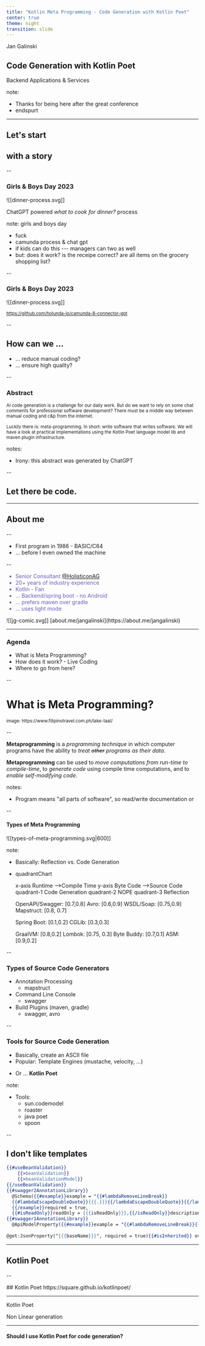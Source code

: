 ```yaml
---
title: "Kotlin Meta Programming - Code Generation with Kotlin Poet"
center: true
theme: night
transition: slide
---
```

<!-- slide bg="[[code-talks-start.png]]" -->

Jan Galinski
<br/>
## Code Generation with Kotlin Poet

Backend Applications & Services

note: 
* Thanks for being here after the great conference
* endspurt

---
<!-- .slide: data-auto-animate -->

<i class="fas fa-book-open fa-4x"></i>

## Let's start 
## with a story

--
<!-- .slide: data-auto-animate -->
### Girls & Boys Day 2023

![[dinner-process.svg]]

ChatGPT powered _what to cook for dinner?_ process

note: girls and boys day 
- fuck
- camunda process & chat gpt
-  if kids can do this --- managers can two as well
-  but: does it work? is the receipe correct? are all items on the grocery shopping list?

--
<!-- .slide: data-auto-animate -->
### Girls & Boys Day 2023

![[dinner-process.svg]]

<small>https://github.com/holunda-io/camunda-8-connector-gpt</small>

--

<!-- .slide: data-auto-animate -->
<i class="fas fa-question-circle fa-4x"></i>

## How can we ...

+ ... reduce manual coding?
+ ... ensure high quality?

--
<!-- .slide: data-auto-animate -->

### Abstract

<small>
AI code generation is a challenge for our daily work. But do we want to rely on some chat comments for professional software development? 
There must be a middle way between manual coding and c&p from the internet. <!-- .element: style="font-size: 24px" align="justify" -->

Luckily there is: meta-programming. In short: write software that writes software. 
We will have a look at practical implementations using the Kotlin Poet language model lib and maven  plugin infrastructure.<!-- .element: style="font-size: 24px" align="justify" -->
</small>

notes:

* Irony: this abstract was generated by ChatGPT

--

## Let there be code.

---

<!-- slide bg="[[kotlin-bg-black.svg]]" -->

<grid drag="70 100" drop="right">

<i class="fas fa-question-circle fa-4x"></i>

## About me

</grid>

--
<!-- slide bg="[[c64-simon_ist_doof.svg]]" style="color:#6C5FB5"-->

+ First program in 1986 - BASIC/C64
+ ... before I even owned the machine

--
<!-- slide bg="[[c64-empty.svg]]" -->

<grid drop="left" style="color:#6C5FB5">

+ Senior Consultant [@HolisticonAG](https://holisticon.de)
+ 20+ years of industry experience
+ Kotlin - Fan
+ ... Backend/spring boot - no Android
+ ... prefers maven over gradle
+ ... uses light mode

</grid>

<grid drop="right">
![[jg-comic.svg]]
[about.me/jangalinski](https://about.me/jangalinski)
</grid>

---

<!-- slide bg="[[kotlin-bg-black.svg]]" -->

<grid drag="70 100" drop="right">

### Agenda

* What is Meta Programming?
* How does it work? - Live Coding
* Where to go from here?

</grid>

--

<!-- slide bg="[[images/meta-taal-lake.jpg]]" -->

# What is Meta  Programming?

<grid drop="bottom"  drag="100 6"  >
  <small>image: https://www.filipinotravel.com.ph/lake-taal/</small>
</grid>

--

<i class="fab fa-wikipedia-w fa-3x"></i>

**Metaprogramming** is a *programming technique*  in which computer programs have the ability to *treat ~~other~~ programs as their data*.

**Metaprogramming** can be used to *move computations from run-time to compile-time*, to *generate code* using compile time computations, and to *enable self-modifying code*.

notes:

* Program means "all parts of software", so read/write documentation or 

--

<!-- slide bg="[[kotlin-color-bg.svg]]" -->
#### Types of Meta Programming

![[types-of-meta-programming.svg|600]]

<grid  drag="30 38" drop="-18 13"   opacity="0.4" bg="lightcoral"     /><!-- element class="fragment" -->


note:

* Basically: Reflection vs. Code Generation
* quadrantChart

  x-axis Runtime -->Compile Time
  y-axis Byte Code -->Source Code
  quadrant-1 Code Generation
  quadrant-2 NOPE
  quadrant-3 Reflection

  OpenAPI/Swagger: [0.7,0.8]
  Avro: [0.6,0.9]
  WSDL/Soap: [0.75,0.9]
  Mapstruct: [0.8, 0.7]

  Spring Boot: [0.1,0.2]
  CGLib: [0.3,0.3]

  GraalVM: [0.8,0.2]
  Lombok: [0.75, 0.3]
  Byte Buddy: [0.7,0.1]
  ASM: [0.9,0.2]



--

### Types of Source Code Generators

- Annotation Processing
  -  mapstruct
- Command Line Console
  - swagger
- Build Plugins (maven, gradle)
  - swagger, avro 

--

### Tools for Source Code Generation

- Basically, create an ASCII file
- Popular: Template Engines (mustache, velocity, ...)
+ Or ... __Kotlin Poet__

note:

* Tools:
  * sun.codemodel
  * roaster
  * java poet
  * spoon

--

## I don't like templates

```mustache
{{#useBeanValidation}}
	{{>beanValidation}}
	{{>beanValidationModel}}
{{/useBeanValidation}}
{{#swagger2AnnotationLibrary}}
  @Schema({{#example}}example = "{{#lambdaRemoveLineBreak}}
  {{#lambdaEscapeDoubleQuote}}{{{.}}}{{/lambdaEscapeDoubleQuote}}{{/lambdaRemoveLineBreak}}", 
  {{/example}}required = true, 
  {{#isReadOnly}}readOnly = {{{isReadOnly}}},{{/isReadOnly}}description = "{{{description}}}"){{/swagger2AnnotationLibrary}}
{{#swagger1AnnotationLibrary}}
  @ApiModelProperty({{#example}}example = "{{#lambdaRemoveLineBreak}}{{#lambdaEscapeDoubleQuote}}{{{.}}}{{/lambdaEscapeDoubleQuote}}{{/lambdaRemoveLineBreak}}", {{/example}}required = true, {{#isReadOnly}}readOnly = {{{isReadOnly}}}, {{/isReadOnly}}value = "{{{description}}}"){{/swagger1AnnotationLibrary}}
  
@get:JsonProperty("{{{baseName}}}", required = true){{#isInherited}} override{{/isInherited}} {{>modelMutable}} {{{name}}}: {{#isEnum}}{{#isArray}}{{baseType}}<{{/isArray}}{{#isInherited}}{{parent}}.{{/isInherited}}{{^isInherited}}{{classname}}.{{/isInherited}}{{{nameInCamelCase}}}{{#isArray}}>{{/isArray}}{{/isEnum}}{{^isEnum}}{{{dataType}}}{{/isEnum}}{{#isNullable}}?{{/isNullable}}{{#defaultValue}} = {{{.}}}{{/defaultValue}}

```
---
<!-- slide bg="[[kotlin-bg-black.svg]]" -->

## Kotlin Poet


--
<!-- slide bg="[[screenshot-kotlinpoet.png]]" -->

<grid  bg="orange">
## Kotlin Poet
</grid>

<grid bg="white">
https://square.github.io/kotlinpoet/
</grid>


---

Kotlin Poet

Non Linear generation

---

#### Should I use Kotlin Poet for code generation?

<div style="height:480px">
<canvas data-chart="pie">
<!--
{
  "data" : {
    "datasets": [
       {
           "data":[40,10],
           "backgroundColor": [ "blue","yellow" ]
       }
   ],
   "labels": [
        "YES",
        "Also YES, but in yellow"
    ]
  }
}
-->
</canvas>
</div>
---

<canvas class="stretch" data-chart="line">
My first dataset, 65, 59, 80, 81, 56, 55, 40
<!-- This is a comment that will be ignored -->
My second dataset, 28, 48, 40, 19, 86, 27, 90
<!--
{
 "data" : {
  "labels" : ["Enero", "Febrero", "Marzo", "Avril", "Mayo", "Junio", "Julio"],
  "datasets" : [{ "borderColor": "#0f0", "borderDash": ["5","10"] }, { "borderColor": "#0ff" } ]
 }
}
-->
</canvas>

---
  
## Pie chart

<div style="height:600px">
<canvas data-chart="pie">
,Black, Red, Green, Yellow
My first dataset, 40, 40, 20, 6
My second dataset, 45, 40, 25, 4
</canvas>
</div>

---
# Links

* [kotlin poet](https://square.github.io/kotlinpoet/) - KotlinPoet is a Kotlin and Java API for generating .kt source files. Source file generation can be useful when doing things such as annotation processing or interacting with metadata files (e.g., database schemas, protocol formats). By generating code, you eliminate the need to write boilerplate while also keeping a single source of truth for the metadata.
* [c64 emulator](https://c64emulator.111mb.de/index.php?site=home&group=c64)
* [obsidian - advanced slides](https://mszturc.github.io/obsidian-advanced-slides/)

---

<!-- slide bg="[[no understanding.jpg]]" -->

QUESTIONS?

---

# Unstructured

  

Introduction

  


Thoughts on Code generation vs ai 

  

Templating vs language model 

--

<canvas data-chart="line" >
<!--
{
 "data": {
  "labels": ["January"," February"," March"," April"," May"," June"," July"],
  "datasets":[
   {
    "data":[65,59,80,81,56,55,40],
    "label":"My first dataset","backgroundColor":"rgba(20,220,220,.8)"
   },
   {
    "data":[28,48,40,19,86,27,90],
    "label":"My second dataset","backgroundColor":"rgba(220,120,120,.8)"
   }
  ]
 }
}
-->
</canvas>

--

#### Gitgraph Diagrams support

```mermaid
    gitGraph
       commit
       commit
       branch develop
       checkout develop
       commit
       commit
       checkout main
       merge develop
       commit
       commit
    ```


--

```mermaid
mindmap
  root((mindmap))
    Origins
      Long history
      ::icon(fa fa-book)
      Popularisation
        British popular psychology author Tony Buzan
    Research
      On effectiveness<br/>and features
      On Automatic creation
        Uses
            Creative techniques
            Strategic planning
            Argument mapping
    Tools
      Pen and paper
      Mermaid
```
--

Kotlin poet basics 

  

Hello world example

  

Reflection. Metadata. Annotation processing

  

Testing

  

Maven/grade integration
